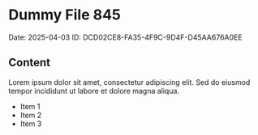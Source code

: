 # Dummy File 845

Date: 2025-04-03
ID: DCD02CE8-FA35-4F9C-9D4F-D45AA676A0EE

## Content

Lorem ipsum dolor sit amet, consectetur adipiscing elit.
Sed do eiusmod tempor incididunt ut labore et dolore magna aliqua.

* Item 1
* Item 2
* Item 3
